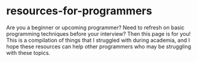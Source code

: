 # resources-for-programmers

Are you a beginner or upcoming programmer?  Need to refresh on basic programming techniques 
before your interview?  Then this page is for you!  This is a compilation of things that I struggled with
during academia, and I hope these resources can help other programmers who may be struggling with
these topics. 


